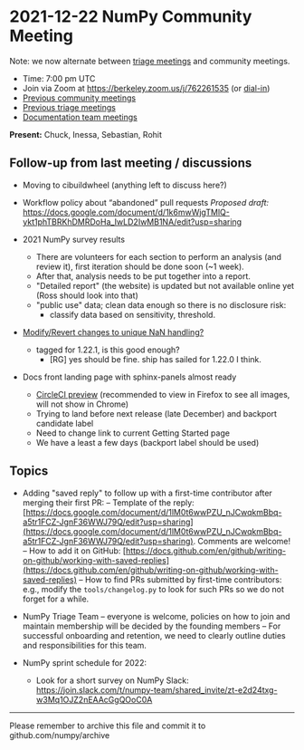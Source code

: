 # 2021-12-22 NumPy Community Meeting

Note: we now alternate between [triage meetings](https://hackmd.io/68i_JvOYQfy9ERiHgXMPvg) and community meetings.

- Time: 7:00 pm UTC
- Join via Zoom at https://berkeley.zoom.us/j/762261535 (or [dial-in](https://berkeley.zoom.us/u/aC3ENhycM))
- [Previous community meetings](https://github.com/numpy/archive/tree/master/status_meetings)
- [Previous triage meetings](https://github.com/numpy/archive/tree/master/triage_meetings)
- [Documentation team meetings](https://hackmd.io/oB_boakvRqKR-_2jRV-Qjg)


**Present:** Chuck, Inessa, Sebastian, Rohit


## Follow-up from last meeting / discussions

* Moving to cibuildwheel (anything left to discuss here?)

* Workflow policy about “abandoned” pull requests
  *Proposed draft:* https://docs.google.com/document/d/1k6mwWjgTMlQ-ykt1phTBRKhDMRDoHa_IwLD2IwMB1NA/edit?usp=sharing


* 2021 NumPy survey results
  * There are volunteers for each section to perform an analysis (and review it), first iteration should be done soon (~1 week).
  * After that, analysis needs to be put together into a report.
  * "Detailed report" (the website) is updated but not available online yet (Ross should look into that)
  * "public use" data; clean data enough so there is no disclosure risk:
    - classify data based on sensitivity, threshold. 

* [Modify/Revert changes to unique NaN handling?](https://github.com/numpy/numpy/issues/20326)
  - tagged for 1.22.1, is this good enough?
      - [RG] yes should be fine. ship has sailed for 1.22.0 I think.

* Docs front landing page with sphinx-panels almost ready
    * [CircleCI preview](https://23834-908607-gh.circle-artifacts.com/0/doc/build/html/index.html) (recommended to view in Firefox to see all images, will not show in Chrome)
    * Trying to land before next release (late December) and backport candidate label
    * Need to change link to current Getting Started page
    * We have a least a few days (backport label should be used)



## Topics


* Adding "saved reply" to follow up with a first-time contributor after merging their first PR:
– Template of the reply: [https://docs.google.com/document/d/1lM0t6wwPZU_nJCwqkmBbq-a5tr1FCZ-JgnF36WWJ79Q/edit?usp=sharing](https://docs.google.com/document/d/1lM0t6wwPZU_nJCwqkmBbq-a5tr1FCZ-JgnF36WWJ79Q/edit?usp=sharing). Comments are welcome!
– How to add it on GitHub: [https://docs.github.com/en/github/writing-on-github/working-with-saved-replies](https://docs.github.com/en/github/writing-on-github/working-with-saved-replies)
– How to find PRs submitted by first-time contributors: e.g., modify the `tools/changelog.py` to look for such PRs so we do not forget for a while.

* NumPy Triage Team – everyone is welcome, policies on how to join and maintain membership will be decided by the founding members
  – For successful onboarding and retention, we need to clearly outline duties and responsibilities for this team.

* NumPy sprint schedule for 2022: 
  * Look for a short survey on NumPy Slack:  https://join.slack.com/t/numpy-team/shared_invite/zt-e2d24txg-w3Mq1OJZ2nEAAcGgQOoC0A
 


---

Please remember to archive this file and commit it to github.com/numpy/archive


